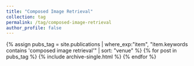 ```yaml
---
title: "Composed Image Retrieval"
collection: tag
permalink: /tag/composed-image-retrieval
author_profile: false
---
```

{% assign pubs_tag = site.publications | where_exp:"item", "item.keywords contains 'composed image retrieval'" | sort: "venue" %}
{% for post in pubs_tag %}
  {% include archive-single.html %}
{% endfor %}